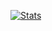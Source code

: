 [![Stats](https://github-readme-stats.vercel.app/api?username=meetleev&show_icons=true&theme=radical)](https://github.com/anuraghazra/github-readme-stats)
